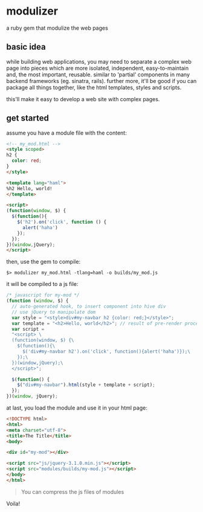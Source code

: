 # modulizer
a ruby gem that modulize the web pages

## basic idea
while building web applications,
you may need to separate a complex web page into pieces which are more isolated,
independent, easy-to-maintain and, the most important, reusable.
similar to 'partial' components in many backend frameworks (eg. sinatra, rails).
further more, it'll be good if you can package all things together, like the html templates, styles and scripts.

this'll make it easy to develop a web site with complex pages.

## get started
assume you have a module file with the content:
```html
<!-- my_mod.html -->
<style scoped>
h2 {
  color: red;
}
</style>

<template lang="haml">
%h2 Hello, world!
</template>

<script>
(function(window, $) {
  $(function(){
    $('h2').on('click', function () {
      alert('haha')
    });
  });
})(window,jQuery);
</script>
```

then, use the gem to compile:
```
$> modulizer my_mod.html -tlang=haml -o builds/my_mod.js
```

it will be compiled to a js file:
```javascript
/* javascript for my-mod */
(function (window, $) {
  // auto-generated hook, to insert component into hive div
  // use jQuery to manipulate dom
  var style = "<style>div#my-navbar h2 {color: red;}</style>";
  var template = "<h2>Hello, world</h2>"; // result of pre-render process
  var script =
  "<script> \
  (function(window, $) {\
    $(function(){\
      $('div#my-navbar h2').on('click', function(){alert('haha')});\
    });\
  })(window,jQuery);\
  </script>";

  $(function() {
    $("div#my-navbar").html(style + template + script);
  });
})(window, jQuery);
```

at last, you load the module and use it in your html page:
```html
<!DOCTYPE html>
<html>
<meta charset="utf-8">
<title>The Title</title>
<body>

<div id="my-mod"></div>

<script src="js/jquery-3.1.0.min.js"></script>
<script src="modules/builds/my-mod.js"></script>
</body>
</html>
```
>You can compress the js files of modules

Voila!
